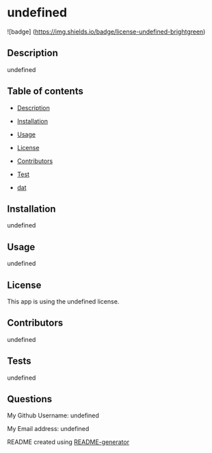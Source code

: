 
  # undefined  


  

  ![badge] (https://img.shields.io/badge/license-undefined-brightgreen)<br />  

  
  ## Description  

  undefined   

  ## Table of contents  

  - [Description](#Description)  

  - [Installation](#Installation)  

  - [Usage](#Usage)  

  - [License](#License)  

  - [Contributors](#Contributors)  

  - [Test](#Test)  

  - [dat](#questions)  

  ## Installation  

  undefined   

  ## Usage  

  undefined   

  ## License   

  This app is using the undefined license.  

  ## Contributors  

  undefined  

  ## Tests  

  undefined   

  ## Questions  

  My Github Username: undefined  

  My Email address: undefined   

  README created using [README-generator](https://https://github.com/Brett-NT/readme-generator)  

